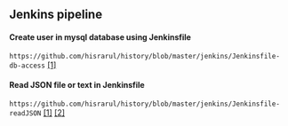 ## Jenkins pipeline

#### Create user in mysql database using Jenkinsfile
```https://github.com/hisrarul/history/blob/master/jenkins/Jenkinsfile-db-access``` [[1]](https://github.com/hisrarul/history/blob/master/jenkins/Jenkinsfile-db-access)

#### Read JSON file or text in Jenkinsfile
```https://github.com/hisrarul/history/blob/master/jenkins/Jenkinsfile-readJSON``` [[1]](https://github.com/hisrarul/history/blob/master/jenkins/Jenkinsfile-readJSON) [[2]](https://www.jenkins.io/doc/pipeline/steps/pipeline-utility-steps/)
